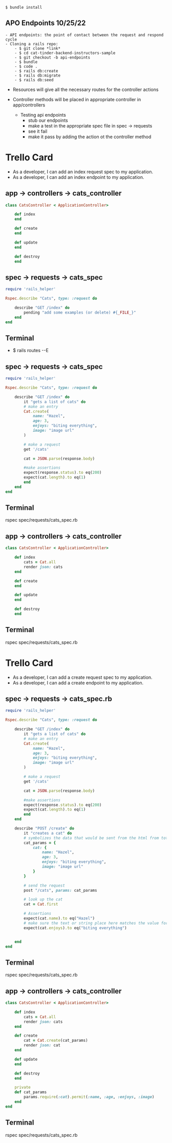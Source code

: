`$ bundle install`

## APO Endpoints 10/25/22
    - API endpoints: the point of contact between the request and respond cycle 
    - Cloning a rails repo: 
        - $ git clone *link*
        - $ cd cat-tinder-backend-instructors-sample
        - $ git checkout -b api-endpoints
        - $ bundle 
        - $ code .
        - $ rails db:create
        - $ rails db:migrate
        - $ rails db:seed

- Resources will give all the necessary routes for the controller actions

- Controller methods will be placed in appropriate controller in app/controllers 

    - Testing api endpoints
        - stub our endpoints 
        - make a test in the appropriate spec file in spec -> requests
        - see it fail
        - make it pass by adding the action ot the controller method 

# Trello Card
   - As a developer, I can add an index request spec to my application.
   - As a developer, I can add an index endpoint to my application.

## app -> controllers -> cats_controller
``` ruby
class CatsController < ApplicationController>

    def index
    end

    def create
    end

    def update
    end

    def destroy
    end
```
## spec -> requests -> cats_spec

```ruby
require 'rails_helper'

Rspec.describe "Cats", type: :request do

    describe "GET /index" do
        pending "add some examples (or delete) #{_FILE_}"
    end
end
```
## Terminal
- $ rails routes --E

## spec -> requests -> cats_spec

```ruby
require 'rails_helper'

Rspec.describe "Cats", type: :request do

    describe "GET /index" do
        it "gets a list of cats" do
        # make an entry 
        Cat.create(
            name: "Hazel", 
            age: 3,
            enjoys: "biting everything",
            image: "image url"
        )

        # make a request
        get '/cats'

        cat = JSON.parse(response.body)

        #make assertions
        expect(response.status).to eq(200)
        expect(cat.length).to eq(1)
        end
    end
end
```


## Terminal
rspec spec/requests/cats_spec.rb

## app -> controllers -> cats_controller
``` ruby
class CatsController < ApplicationController>

    def index
        cats = Cat.all
        render json: cats
    end

    def create
    end

    def update
    end

    def destroy
    end
```
## Terminal
rspec spec/requests/cats_spec.rb

# Trello Card
- As a developer, I can add a create request spec to my application.
- As a developer, I can add a create endpoint to my application.

## spec -> requests -> cats_spec.rb

```ruby
require 'rails_helper'

Rspec.describe "Cats", type: :request do

    describe "GET /index" do
        it "gets a list of cats" do
        # make an entry 
        Cat.create(
            name: "Hazel", 
            age: 3,
            enjoys: "biting everything",
            image: "image url"
        )

        # make a request
        get '/cats'

        cat = JSON.parse(response.body)

        #make assertions
        expect(response.status).to eq(200)
        expect(cat.length).to eq(1)
        end
    end

    describe "POST /create" do
        it "creates a cat" do
        # symbolizes the data that would be sent from the html from tot eh database, stored in the cat_params variable
        cat_params = {
            cat: {
                name: "Hazel", 
                age: 3,
                enjoys: "biting everything",
                image: "image url"
            }
        }

        # send the request
        post "/cats", params: cat_params

        # look up the cat
        cat = Cat.first

        # Assertions
        expect(cat.name).to eq("Hazel")
        # make sure the text or string place here matches the value for the data entry you created
        expect(cat.enjoys).to eq("biting everything")


    end
end
```

## Terminal
rspec spec/requests/cats_spec.rb

## app -> controllers -> cats_controller
``` ruby
class CatsController < ApplicationController>

    def index
        cats = Cat.all
        render json: cats
    end

    def create
        cat = Cat.create(cat_params)
        render json: cat
    end

    def update
    end

    def destroy
    end

    private 
    def cat_params
        params.require(:cat).permit(:name, :age, :enjoys, :image)
    end
end
```
## Terminal
rspec spec/requests/cats_spec.rb
